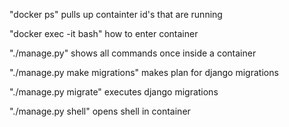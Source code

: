 "docker ps"
pulls up containter id's that are running

"docker exec -it <containterID> bash"
how to enter container

"./manage.py"
shows all commands once inside a container

"./manage.py make migrations"
makes plan for django migrations

"./manage.py migrate"
executes django migrations

"./manage.py shell"
opens shell in container
